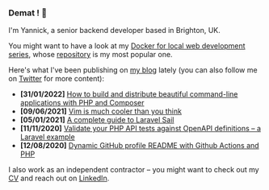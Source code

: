 ### Demat ! 👋

I'm Yannick, a senior backend developer based in Brighton, UK.

You might want to have a look at my [Docker for local web development series](https://tech.osteel.me/posts/docker-for-local-web-development-introduction-why-should-you-care "Docker for local web development, introduction: why should you care?"), whose [repository](https://github.com/osteel/docker-tutorial) is my most popular one.

Here's what I've been publishing on [my blog](https://tech.osteel.me) lately (you can also follow me on [Twitter](https://twitter.com/osteel) for more content):
<!-- posts -->
* **[31/01/2022]** [How to build and distribute beautiful command-line applications with PHP and Composer](https://tech.osteel.me/posts/how-to-build-and-distribute-beautiful-command-line-applications-with-php-and-composer "How to build and distribute beautiful command-line applications with PHP and Composer")
* **[09/06/2021]** [Vim is much cooler than you think](https://tech.osteel.me/posts/vim-is-much-cooler-than-you-think "Vim is much cooler than you think")
* **[05/01/2021]** [A complete guide to Laravel Sail](https://tech.osteel.me/posts/you-dont-need-laravel-sail "A complete guide to Laravel Sail")
* **[11/11/2020]** [Validate your PHP API tests against OpenAPI definitions – a Laravel example](https://tech.osteel.me/posts/openapi-backed-api-testing-in-php-projects-a-laravel-example "Validate your PHP API tests against OpenAPI definitions – a Laravel example")
* **[12/08/2020]** [Dynamic GitHub profile README with Github Actions and PHP](https://tech.osteel.me/posts/dynamic-github-profile-readme-with-github-actions-and-php "Dynamic GitHub profile README with Github Actions and PHP")<!-- /posts -->

I also work as an independent contractor – you might want to check out my [CV](https://drive.google.com/file/d/1pzToeB4IRDmLIvqNbBx38E6S9g3-oFV5) and reach out on [LinkedIn](https://www.linkedin.com/in/yannickchenot/).
